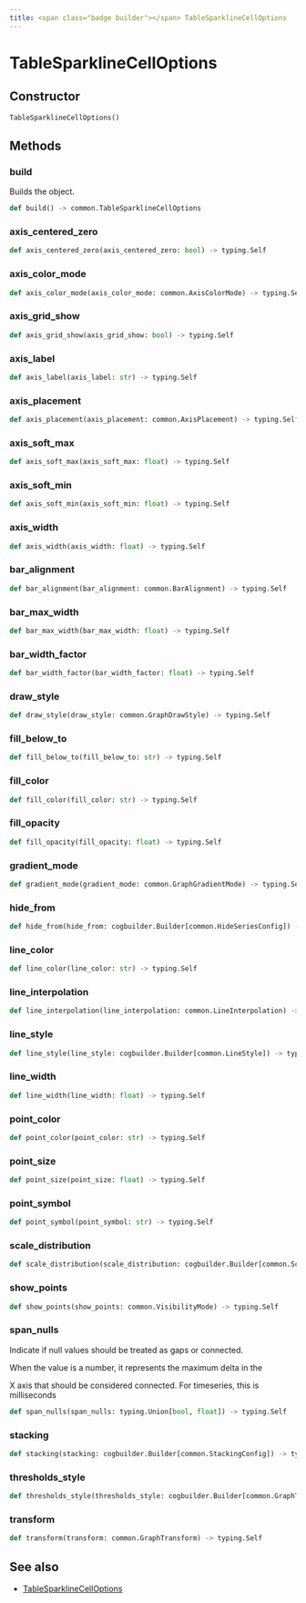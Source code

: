 ```yaml
---
title: <span class="badge builder"></span> TableSparklineCellOptions
---
```

# <span class="badge builder"></span> TableSparklineCellOptions

## Constructor

```python
TableSparklineCellOptions()
```
## Methods

### <span class="badge object-method"></span> build

Builds the object.

```python
def build() -> common.TableSparklineCellOptions
```

### <span class="badge object-method"></span> axis_centered_zero

```python
def axis_centered_zero(axis_centered_zero: bool) -> typing.Self
```

### <span class="badge object-method"></span> axis_color_mode

```python
def axis_color_mode(axis_color_mode: common.AxisColorMode) -> typing.Self
```

### <span class="badge object-method"></span> axis_grid_show

```python
def axis_grid_show(axis_grid_show: bool) -> typing.Self
```

### <span class="badge object-method"></span> axis_label

```python
def axis_label(axis_label: str) -> typing.Self
```

### <span class="badge object-method"></span> axis_placement

```python
def axis_placement(axis_placement: common.AxisPlacement) -> typing.Self
```

### <span class="badge object-method"></span> axis_soft_max

```python
def axis_soft_max(axis_soft_max: float) -> typing.Self
```

### <span class="badge object-method"></span> axis_soft_min

```python
def axis_soft_min(axis_soft_min: float) -> typing.Self
```

### <span class="badge object-method"></span> axis_width

```python
def axis_width(axis_width: float) -> typing.Self
```

### <span class="badge object-method"></span> bar_alignment

```python
def bar_alignment(bar_alignment: common.BarAlignment) -> typing.Self
```

### <span class="badge object-method"></span> bar_max_width

```python
def bar_max_width(bar_max_width: float) -> typing.Self
```

### <span class="badge object-method"></span> bar_width_factor

```python
def bar_width_factor(bar_width_factor: float) -> typing.Self
```

### <span class="badge object-method"></span> draw_style

```python
def draw_style(draw_style: common.GraphDrawStyle) -> typing.Self
```

### <span class="badge object-method"></span> fill_below_to

```python
def fill_below_to(fill_below_to: str) -> typing.Self
```

### <span class="badge object-method"></span> fill_color

```python
def fill_color(fill_color: str) -> typing.Self
```

### <span class="badge object-method"></span> fill_opacity

```python
def fill_opacity(fill_opacity: float) -> typing.Self
```

### <span class="badge object-method"></span> gradient_mode

```python
def gradient_mode(gradient_mode: common.GraphGradientMode) -> typing.Self
```

### <span class="badge object-method"></span> hide_from

```python
def hide_from(hide_from: cogbuilder.Builder[common.HideSeriesConfig]) -> typing.Self
```

### <span class="badge object-method"></span> line_color

```python
def line_color(line_color: str) -> typing.Self
```

### <span class="badge object-method"></span> line_interpolation

```python
def line_interpolation(line_interpolation: common.LineInterpolation) -> typing.Self
```

### <span class="badge object-method"></span> line_style

```python
def line_style(line_style: cogbuilder.Builder[common.LineStyle]) -> typing.Self
```

### <span class="badge object-method"></span> line_width

```python
def line_width(line_width: float) -> typing.Self
```

### <span class="badge object-method"></span> point_color

```python
def point_color(point_color: str) -> typing.Self
```

### <span class="badge object-method"></span> point_size

```python
def point_size(point_size: float) -> typing.Self
```

### <span class="badge object-method"></span> point_symbol

```python
def point_symbol(point_symbol: str) -> typing.Self
```

### <span class="badge object-method"></span> scale_distribution

```python
def scale_distribution(scale_distribution: cogbuilder.Builder[common.ScaleDistributionConfig]) -> typing.Self
```

### <span class="badge object-method"></span> show_points

```python
def show_points(show_points: common.VisibilityMode) -> typing.Self
```

### <span class="badge object-method"></span> span_nulls

Indicate if null values should be treated as gaps or connected.

When the value is a number, it represents the maximum delta in the

X axis that should be considered connected.  For timeseries, this is milliseconds

```python
def span_nulls(span_nulls: typing.Union[bool, float]) -> typing.Self
```

### <span class="badge object-method"></span> stacking

```python
def stacking(stacking: cogbuilder.Builder[common.StackingConfig]) -> typing.Self
```

### <span class="badge object-method"></span> thresholds_style

```python
def thresholds_style(thresholds_style: cogbuilder.Builder[common.GraphThresholdsStyleConfig]) -> typing.Self
```

### <span class="badge object-method"></span> transform

```python
def transform(transform: common.GraphTransform) -> typing.Self
```

## See also

 * <span class="badge object-type-class"></span> [TableSparklineCellOptions](./object-TableSparklineCellOptions.md)
